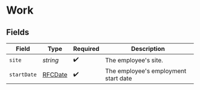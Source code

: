 # Work


## Fields

| Field                                | Type                                 | Required                             | Description                          |
| ------------------------------------ | ------------------------------------ | ------------------------------------ | ------------------------------------ |
| `site`                               | *string*                             | :heavy_check_mark:                   | The employee's site.                 |
| `startDate`                          | [RFCDate](../../types/rfcdate.md)    | :heavy_check_mark:                   | The employee's employment start date |